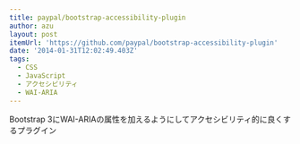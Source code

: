 ```yaml
---
title: paypal/bootstrap-accessibility-plugin
author: azu
layout: post
itemUrl: 'https://github.com/paypal/bootstrap-accessibility-plugin'
date: '2014-01-31T12:02:49.403Z'
tags:
  - CSS
  - JavaScript
  - アクセシビリティ
  - WAI-ARIA
---
```

Bootstrap 3にWAI-ARIAの属性を加えるようにしてアクセシビリティ的に良くするプラグイン

